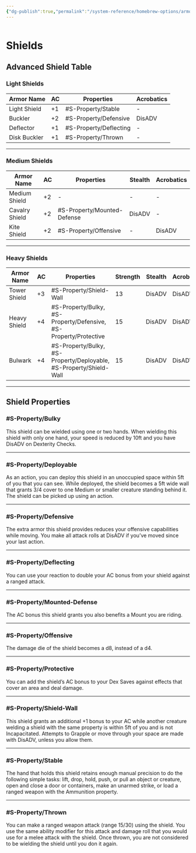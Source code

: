 ```yaml
---
{"dg-publish":true,"permalink":"/system-reference/homebrew-options/armor/shields/","dgHomeLink":true,"dgPassFrontmatter":true}
---
```


```toc

```
# Shields

## Advanced Shield Table

### Light Shields
| Armor Name   | AC  | Properties             | Acrobatics |
| ------------ | --- | ---------------------- | ---------- |
| Light Shield | +1  | #S-Property/Stable     | -          |
| Buckler      | +2  | #S-Property/Defensive  | DisADV     |
| Deflector    | +1  | #S-Property/Deflecting | -          |
| Disk Buckler | +1  | #S-Property/Thrown     | -          |

---
### Medium Shields
| Armor Name     | AC  | Properties                  | Stealth | Acrobatics |
| -------------- | --- | --------------------------- | ------- | ---------- |
| Medium Shield  | +2  | -                           | -       | -          |
| Cavalry Shield | +2  | #S-Property/Mounted-Defense | DisADV  | -          |
| Kite Shield    | +2  | #S-Property/Offensive       | -       | DisADV     |

---
### Heavy Shields
| Armor Name   | AC  | Properties                                                         | Strength | Stealth | Acrobatics |
| ------------ | --- | ------------------------------------------------------------------ | -------- | ------- | ---------- |
| Tower Shield | +3  | #S-Property/Shield-Wall                                            | 13       | DisADV  | DisADV     |
| Heavy Shield | +4  | #S-Property/Bulky, #S-Property/Defensive, #S-Property/Protective   | 15       | DisADV  | DisADV     |
| Bulwark      | +4  | #S-Property/Bulky, #S-Property/Deployable, #S-Property/Shield-Wall | 15       | DisADV  | DisADV     |

---
## Shield Properties
 ### #S-Property/Bulky
 This shield can be wielded using one or two hands. When wielding this shield with only one hand, your speed is reduced by 10ft and you have DisADV on Dexterity Checks.

---
 ### #S-Property/Deployable
As an action, you can deploy this shield in an unoccupied space within 5ft of you that you can see. While deployed, the shield becomes a 5ft wide wall that grants 3/4 cover to one Medium or smaller creature standing behind it. The shield can be picked up using an action.

---
 ### #S-Property/Defensive
The extra armor this shield provides reduces your offensive capabilities while moving. You make all attack rolls at DisADV if you’ve moved since your last action.

---
 ### #S-Property/Deflecting
You can use your reaction to double your AC bonus from your shield against a ranged attack.

---
 ### #S-Property/Mounted-Defense
 The AC bonus this shield grants you also benefits a Mount you are riding.

---
 ### #S-Property/Offensive
 The damage die of the shield becomes a d8, instead of a d4.

---
 ### #S-Property/Protective
 You can add the shield’s AC bonus to your Dex Saves against effects that cover an area and deal damage.

---
 ### #S-Property/Shield-Wall
This shield grants an additional +1 bonus to your AC while another creature welding a shield with the same property is within 5ft of you and is not Incapacitated. Attempts to Grapple or move through your space are made with DisADV, unless you allow them.

---
 ### #S-Property/Stable
The hand that holds this shield retains enough manual precision to do the following simple tasks: lift, drop, hold, push, or pull an object or creature, open and close a door or containers, make an unarmed strike, or load a ranged weapon with the Ammunition property.

---
 ### #S-Property/Thrown
You can make a ranged weapon attack (range 15/30) using the shield. You use the same ability modifier for this attack and damage roll that you would use for a melee attack with the shield. Once thrown, you are not considered to be wielding the shield until you don it again.